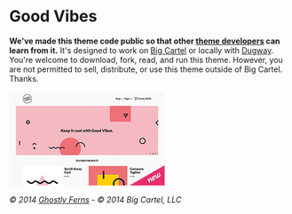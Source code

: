 # Good Vibes

**We've made this theme code public so that other [theme developers](https://themes.bigcartel.com/) can learn from it.** It's designed to work on [Big Cartel](http://bigcartel.com/) or locally with [Dugway](https://github.com/bigcartel/dugway). You're welcome to download, fork, read, and run this theme. However, you are not permitted to sell, distribute, or use this theme outside of Big Cartel. Thanks.

![Good Vibes Screenshot](source/screenshot.jpg)

*© 2014 [Ghostly Ferns](http://ghostlyferns.com) - © 2014 Big Cartel, LLC*
